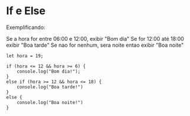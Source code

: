 # If e Else

 Exemplificando:

 Se a hora for entre 06:00 e 12:00, exibir "Bom dia"
 Se for 12:00 até 18:00 exibir "Boa tarde"
 Se nao for nenhum, sera noite entao exibir "Boa noite"

```
let hora = 19;

if (hora <= 12 && hora >= 6) {
    console.log("Bom dia!");
}
else if (hora >= 12 && hora <= 18) {
    console.log("Boa tarde!")
}
else {
    console.log("Boa noite!")
}
```